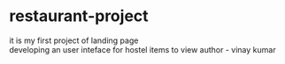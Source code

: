 # restaurant-project
it is my first project of landing page
<br>
developing an user inteface for hostel items to view
author - vinay kumar